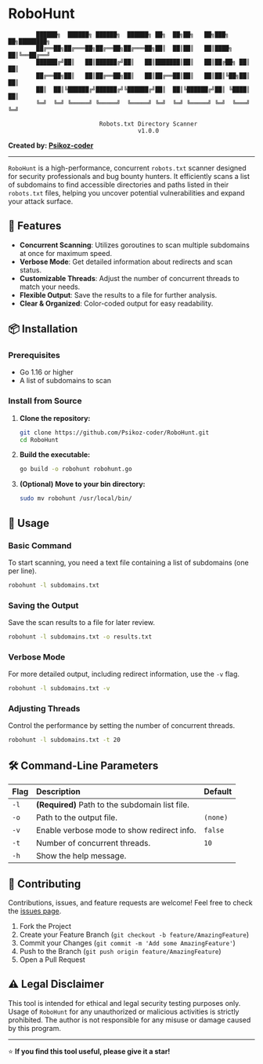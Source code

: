# RoboHunt

```
        ██████╗  ██████╗ ██████╗  ██████╗ ██╗  ██╗██╗   ██╗███╗   ██╗████████╗
        ██╔══██╗██╔═══██╗██╔══██╗██╔═══██╗██║  ██║██║   ██║████╗  ██║╚══██╔══╝
        ██████╔╝██║   ██║██████╔╝██║   ██║███████║██║   ██║██╔██╗ ██║   ██║   
        ██╔══██╗██║   ██║██╔══██╗██║   ██║██╔══██║██║   ██║██║╚██╗██║   ██║   
        ██║  ██║╚██████╔╝██████╔╝╚██████╔╝██║  ██║╚██████╔╝██║ ╚████║   ██║   
        ╚═╝  ╚═╝ ╚═════╝ ╚═════╝  ╚═════╝ ╚═╝  ╚═╝ ╚═════╝ ╚═╝  ╚═══╝   ╚═╝   
        
                          Robots.txt Directory Scanner
                                     v1.0.0
```

**Created by: [Psikoz-coder](https://github.com/Psikoz-coder)**

---

`RoboHunt` is a high-performance, concurrent `robots.txt` scanner designed for security professionals and bug bounty hunters. It efficiently scans a list of subdomains to find accessible directories and paths listed in their `robots.txt` files, helping you uncover potential vulnerabilities and expand your attack surface.

## 🌟 Features

- **Concurrent Scanning**: Utilizes goroutines to scan multiple subdomains at once for maximum speed.
- **Verbose Mode**: Get detailed information about redirects and scan status.
- **Customizable Threads**: Adjust the number of concurrent threads to match your needs.
- **Flexible Output**: Save the results to a file for further analysis.
- **Clear & Organized**: Color-coded output for easy readability.

## 📦 Installation

### Prerequisites
- Go 1.16 or higher
- A list of subdomains to scan

### Install from Source

1. **Clone the repository:**
   ```bash
   git clone https://github.com/Psikoz-coder/RoboHunt.git
   cd RoboHunt
   ```

2. **Build the executable:**
   ```bash
   go build -o robohunt robohunt.go
   ```

3. **(Optional) Move to your bin directory:**
   ```bash
   sudo mv robohunt /usr/local/bin/
   ```

## 🚀 Usage

### Basic Command

To start scanning, you need a text file containing a list of subdomains (one per line).

```bash
robohunt -l subdomains.txt
```

### Saving the Output

Save the scan results to a file for later review.

```bash
robohunt -l subdomains.txt -o results.txt
```

### Verbose Mode

For more detailed output, including redirect information, use the `-v` flag.

```bash
robohunt -l subdomains.txt -v
```

### Adjusting Threads

Control the performance by setting the number of concurrent threads.

```bash
robohunt -l subdomains.txt -t 20
```

## 🛠️ Command-Line Parameters

| Flag | Description | Default |
| :--- | :--- | :--- |
| `-l` | **(Required)** Path to the subdomain list file. | | 
| `-o` | Path to the output file. | `(none)` |
| `-v` | Enable verbose mode to show redirect info. | `false` |
| `-t` | Number of concurrent threads. | `10` |
| `-h` | Show the help message. | | 

## 🤝 Contributing

Contributions, issues, and feature requests are welcome! Feel free to check the [issues page](https://github.com/Psikoz-coder/RoboHunt/issues).

1. Fork the Project
2. Create your Feature Branch (`git checkout -b feature/AmazingFeature`)
3. Commit your Changes (`git commit -m 'Add some AmazingFeature'`)
4. Push to the Branch (`git push origin feature/AmazingFeature`)
5. Open a Pull Request

## ⚠️ Legal Disclaimer

This tool is intended for ethical and legal security testing purposes only. Usage of `RoboHunt` for any unauthorized or malicious activities is strictly prohibited. The author is not responsible for any misuse or damage caused by this program.

---

⭐ **If you find this tool useful, please give it a star!**